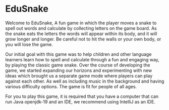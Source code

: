 # EduSnake

Welcome to EduSnake, A fun game in which the player moves a snake to spell out words and calculate by collecting letters on the game board. As the snake eats the letters the words will appear within its body, and it will grow longer and longer. Be careful not to hit the walls or your own body, or you will lose the game.

Our initial goal with this game was to help children and other language learners learn how to spell and calculate through a fun and engaging way, by playing the classic game snake. Over the course of developing the game, we started expanding our horizons and experimenting with new ideas which brought us a separate game mode where players can play against each other. As well as including music in the background and having various difficulty options. The game is fit for people of all ages.

For you to play this game, it is required that you have a computer that can run Java openjdk-19 and an IDE, we recommend using IntelliJ as an IDE.
